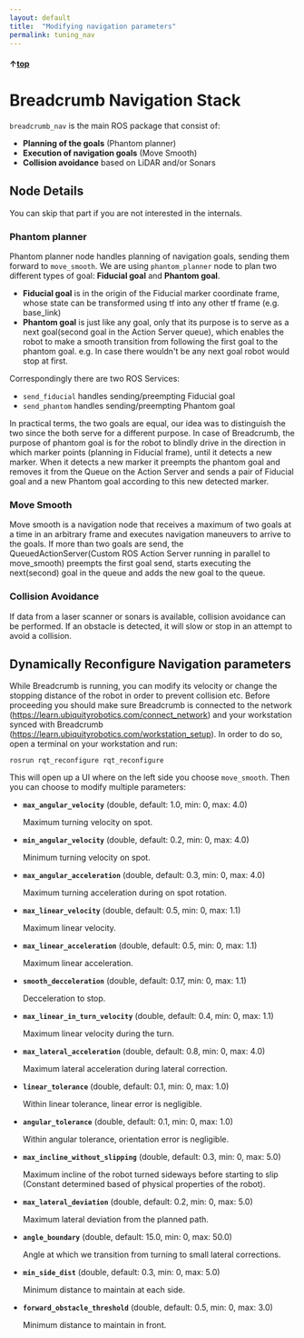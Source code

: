 ```yaml
---
layout: default
title:  "Modifying navigation parameters"
permalink: tuning_nav
---
```


#### &uarr;[top](https://ubiquityrobotics.github.io/breadcrumb_learn/)

# Breadcrumb Navigation Stack

`breadcrumb_nav` is the main ROS package that consist of:
- **Planning of the goals** (Phantom planner)
- **Execution of navigation goals** (Move Smooth)
- **Collision avoidance** based on LiDAR and/or Sonars

## Node Details 

You can skip that part if you are not interested in the internals.

### Phantom planner

Phantom planner node handles planning of navigation goals, sending them forward to `move_smooth`. 
We are using `phantom_planner` node to plan two different types of goal: **Fiducial goal** and **Phantom goal**. 
- **Fiducial goal** is in the origin of the Fiducial marker coordinate frame, whose state can be transformed using tf into any other tf frame (e.g. base_link)
- **Phantom goal** is just like any goal, only that its purpose is to serve as a next goal(second goal in the Action Server queue), which enables
the robot to make a smooth transition from following the first goal to the phantom goal. e.g. In case there wouldn't be any next goal robot would stop at first.

Correspondingly there are two ROS Services:
- `send_fiducial` handles sending/preempting Fiducial goal
- `send_phantom` handles sending/preempting Phantom goal

In practical terms, the two goals are equal, our idea was to distinguish the two since the both serve for a different purpose.
In case of Breadcrumb, the purpose of phantom goal is for the robot to blindly drive in the direction in
which marker points (planning in Fiducial frame), until it detects a new marker. When it detects a new marker it preempts the
phantom goal and removes it from the Queue on the Action Server and sends a pair of Fiducial goal and a new Phantom goal 
according to this new detected marker.

### Move Smooth

Move smooth is a navigation node that receives a maximum of two goals at a time in an arbitrary frame and executes navigation maneuvers to arrive to the goals.
If more than two goals are send, the QueuedActionServer(Custom ROS Action Server running in parallel to move_smooth) preempts the first goal send, starts executing the next(second) goal in the queue and adds the new goal to the queue. 

### Collision Avoidance

If data from a laser scanner or sonars is available, collision avoidance can be performed. If an obstacle is detected, it will slow or stop in an attempt to avoid a collision.

## Dynamically Reconfigure Navigation parameters

While Breadcrumb is running, you can modify its velocity or change the stopping distance of the robot in order to prevent collision etc.
Before proceeding you should make sure Breadcrumb is connected to the network (https://learn.ubiquityrobotics.com/connect_network) and your workstation synced with Breadcrumb (https://learn.ubiquityrobotics.com/workstation_setup). 
In order to do so, open a terminal on your workstation and run:

    rosrun rqt_reconfigure rqt_reconfigure
    
This will open up a UI where on the left side you choose `move_smooth`. 
Then you can choose to modify multiple parameters:

* **`max_angular_velocity`** (double, default: 1.0, min: 0, max: 4.0)

	Maximum turning velocity on spot.

* **`min_angular_velocity`** (double, default: 0.2, min: 0, max: 4.0)

  Minimum turning velocity on spot.
  
* **`max_angular_acceleration`** (double, default: 0.3, min: 0, max: 4.0)

	Maximum turning acceleration during on spot rotation.

* **`max_linear_velocity`** (double, default: 0.5, min: 0, max: 1.1)

	Maximum linear velocity.

* **`max_linear_acceleration`** (double, default: 0.5, min: 0, max: 1.1)

	Maximum linear acceleration.

* **`smooth_decceleration`** (double, default: 0.17, min: 0, max: 1.1)

	Decceleration to stop.

* **`max_linear_in_turn_velocity`** (double, default: 0.4, min: 0, max: 1.1)

	Maximum linear velocity during the turn.

* **`max_lateral_acceleration`** (double, default: 0.8, min: 0, max: 4.0)

	Maximum lateral acceleration during lateral correction.

* **`linear_tolerance`** (double, default: 0.1, min: 0, max: 1.0)

	Within linear tolerance, linear error is negligible.

* **`angular_tolerance`** (double, default: 0.1, min: 0, max: 1.0)

	Within angular tolerance, orientation error is negligible.
  
* **`max_incline_without_slipping`** (double, default: 0.3, min: 0, max: 5.0)

	Maximum incline of the robot turned sideways before starting to slip (Constant determined based of physical properties of the robot).
 
* **`max_lateral_deviation`** (double, default: 0.2, min: 0, max: 5.0)

	Maximum lateral deviation from the planned path.
  
* **`angle_boundary`** (double, default: 15.0, min: 0, max: 50.0)

	Angle at which we transition from turning to small lateral corrections.
  
* **`min_side_dist`** (double, default: 0.3, min: 0, max: 5.0)

	Minimum distance to maintain at each side.
  
* **`forward_obstacle_threshold`** (double, default: 0.5, min: 0, max: 3.0)

	Minimum distance to maintain in front.

